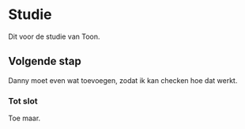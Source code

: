 # Studie
Dit voor de studie van Toon.

## Volgende stap
Danny moet even wat toevoegen, zodat ik kan checken hoe dat werkt.

### Tot slot
Toe maar.
